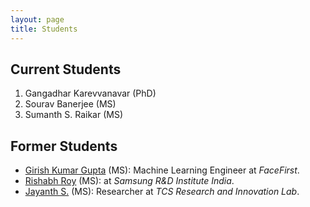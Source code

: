 ```yaml
---
layout: page
title: Students
---
```

## Current Students
1. Gangadhar Karevvanavar (PhD)
2. Sourav Banerjee (MS)
3. Sumanth S. Raikar (MS)

## Former Students
- [Girish Kumar Gupta](https://www.linkedin.com/in/girishkumargupta/) (MS): Machine Learning Engineer at *FaceFirst*.
- [Rishabh Roy](https://www.linkedin.com/in/rishabh-roy-39b5a421b/) (MS):  at *Samsung R&D Institute India*.
- [Jayanth S.](https://www.linkedin.com/in/jayanth-s-487236119/) (MS): Researcher at *TCS Research and Innovation Lab*.

